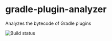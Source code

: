 # gradle-plugin-analyzer
Analyzes the bytecode of Gradle plugins

![Build status](https://github.com/lptr/gradle-plugin-analyzer/actions/workflows/main.yml/badge.svg)
